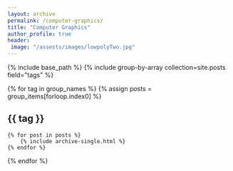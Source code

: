 ```yaml
---
layout: archive
permalink: /computer-graphics/
title: "Computer Graphics"
author_profile: true
header:
 image: "/assests/images/lowpolyTwo.jpg"
---
```



{% include base_path %}
{% include group-by-array collection=site.posts field="tags" %}

{% for tag in group_names %}
	{% assign posts = group_items[forloop.index0] %}
	<h2 id="{{ tag | slugify }}" class="archive__subtitle">{{ tag }}</h2>

	{% for post in posts %}
		{% include archive-single.html %}
	{% endfor %}
{% endfor %}
